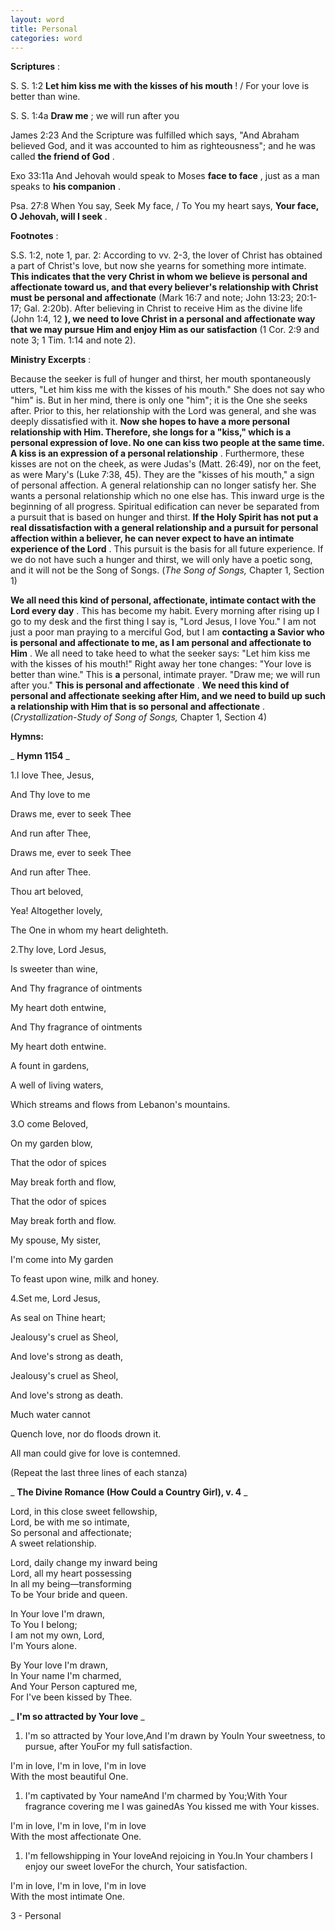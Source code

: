 ```yaml
---
layout: word
title: Personal
categories: word
---
```


**Scriptures** :

S. S. 1:2 **Let him kiss me with the kisses of his mouth** ! / For your love is better than wine.

S. S. 1:4a **Draw me** ; we will run after you

James 2:23 And the Scripture was fulfilled which says, "And Abraham believed God, and it was accounted to him as righteousness"; and he was called **the friend of God** .

Exo 33:11a And Jehovah would speak to Moses **face to face** , just as a man speaks to **his companion** .

Psa. 27:8 When You say, Seek My face, / To You my heart says, **Your face, O Jehovah, will I seek** .

**Footnotes** :

S.S. 1:2, note 1, par. 2: According to vv. 2-3, the lover of Christ has obtained a part of Christ's love, but now she yearns for something more intimate. **This indicates that the very Christ in whom we believe is personal and affectionate toward us, and that every believer's relationship with Christ must be personal and affectionate** (Mark 16:7 and note; John 13:23; 20:1-17; Gal. 2:20b). After believing in Christ to receive Him as the divine life (John 1:4, 12 **), we need to love Christ in a personal and affectionate way that we may pursue Him and enjoy Him as our satisfaction** (1 Cor. 2:9 and note 3; 1 Tim. 1:14 and note 2).

**Ministry Excerpts** :

Because the seeker is full of hunger and thirst, her mouth spontaneously utters, "Let him kiss me with the kisses of his mouth." She does not say who "him" is. But in her mind, there is only one "him"; it is the One she seeks after. Prior to this, her relationship with the Lord was general, and she was deeply dissatisfied with it. **Now she hopes to have a more personal relationship with Him. Therefore, she longs for a "kiss," which is a personal expression of love. No one can kiss two people at the same time. A kiss is an expression of a personal relationship** . Furthermore, these kisses are not on the cheek, as were Judas's (Matt. 26:49), nor on the feet, as were Mary's (Luke 7:38, 45). They are the "kisses of his mouth," a sign of personal affection. A general relationship can no longer satisfy her. She wants a personal relationship which no one else has. This inward urge is the beginning of all progress. Spiritual edification can never be separated from a pursuit that is based on hunger and thirst. **If the Holy Spirit has not put a real dissatisfaction with a general relationship and a pursuit for personal affection within a believer, he can never expect to have an intimate experience of the Lord** . This pursuit is the basis for all future experience. If we do not have such a hunger and thirst, we will only have a poetic song, and it will not be the Song of Songs. (_The Song of Songs,_ Chapter 1, Section 1)

**We all need this kind of personal, affectionate, intimate contact with the Lord every day** . This has become my habit. Every morning after rising up I go to my desk and the first thing I say is, "Lord Jesus, I love You." I am not just a poor man praying to a merciful God, but I am **contacting a Savior who is personal and affectionate to me, as I am personal and affectionate to Him** . We all need to take heed to what the seeker says: "Let him kiss me with the kisses of his mouth!" Right away her tone changes: "Your love is better than wine." This is **a** personal, intimate prayer. "Draw me; we will run after you." **This is personal and affectionate** . **We need this kind of personal and affectionate seeking after Him, and we need to build up such a relationship with Him that is so personal and affectionate** . (_Crystallization-Study of Song of Songs,_ Chapter 1, Section 4)

**Hymns:**

_ **Hymn 1154** _

1.I love Thee, Jesus,

And Thy love to me

Draws me, ever to seek Thee

And run after Thee,

Draws me, ever to seek Thee

And run after Thee.

Thou art beloved,

Yea! Altogether lovely,

The One in whom my heart delighteth.

2.Thy love, Lord Jesus,

Is sweeter than wine,

And Thy fragrance of ointments

My heart doth entwine,

And Thy fragrance of ointments

My heart doth entwine.

A fount in gardens,

A well of living waters,

Which streams and flows from Lebanon's mountains.

3.O come Beloved,

On my garden blow,

That the odor of spices

May break forth and flow,

That the odor of spices

May break forth and flow.

My spouse, My sister,

I'm come into My garden

To feast upon wine, milk and honey.

4.Set me, Lord Jesus,

As seal on Thine heart;

Jealousy's cruel as Sheol,

And love's strong as death,

Jealousy's cruel as Sheol,

And love's strong as death.

Much water cannot

Quench love, nor do floods drown it.

All man could give for love is contemned.

(Repeat the last three lines of each stanza)

_ **The Divine Romance (How Could a Country Girl), v. 4** _

Lord, in this close sweet fellowship,  
Lord, be with me so intimate,  
So personal and affectionate;  
A sweet relationship.

Lord, daily change my inward being  
Lord, all my heart possessing  
In all my being—transforming  
To be Your bride and queen.

In Your love I'm drawn,  
To You I belong;  
I am not my own, Lord,  
I'm Yours alone.

By Your love I'm drawn,  
In Your name I'm charmed,  
And Your Person captured me,  
For I've been kissed by Thee.

_ **I'm so attracted by Your love** _

1. I'm so attracted by Your love,And I'm drawn by YouIn Your sweetness, to pursue, after YouFor my full satisfaction.

I'm in love, I'm in love, I'm in love  
With the most beautiful One.

1. I'm captivated by Your nameAnd I'm charmed by You;With Your fragrance covering me I was gainedAs You kissed me with Your kisses.

I'm in love, I'm in love, I'm in love  
With the most affectionate One.

1. I'm fellowshipping in Your loveAnd rejoicing in You.In Your chambers I enjoy our sweet loveFor the church, Your satisfaction.

I'm in love, I'm in love, I'm in love  
With the most intimate One.

3 - Personal
